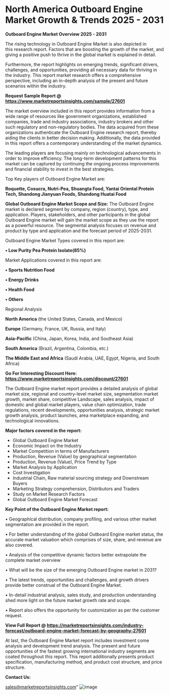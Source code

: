 # North America Outboard Engine Market Growth & Trends 2025 - 2031

<Strong> Outboard Engine Market Overview 2025 - 2031</strong>

The rising technology in Outboard Engine Market is also depicted in this research report. Factors that are boosting the growth of the market, and giving a positive push to thrive in the global market is explained in detail.

Furthermore, the report highlights on emerging trends, significant drivers, challenges, and opportunities, providing all necessary data for thriving in the industry. This report market research offers a comprehensive perspective, including an in-depth analysis of the present and future scenarios within the industry.

<strong>Request Sample Report @ <a href=https://www.marketreportsinsights.com/sample/27601>https://www.marketreportsinsights.com/sample/27601</a></strong>

The market overview included in this report provides information from a wide range of resources like government organizations, established companies, trade and industry associations, industry brokers and other such regulatory and non-regulatory bodies. The data acquired from these organizations authenticate the Outboard Engine research report, thereby aiding the clients in better decision making. Additionally, the data provided in this report offers a contemporary understanding of the market dynamics.

The leading players are focusing mainly on technological advancements in order to improve efficiency. The long-term development patterns for this market can be captured by continuing the ongoing process improvements and financial stability to invest in the best strategies.

Top Key players of Outboard Engine Market are:

<strong>Roquette, Cosucra, Nutri-Pea, Shuangta Food, Yantai Oriental Protein Tech, Shandong Jianyuan Foods, Shandong Huatai Food</strong>

<strong><b>Global Outboard Engine Market Scope and Size:</b></strong>
The Outboard Engine market is declared segment by company, region (country), type, and application. Players, stakeholders, and other participants in the global Outboard Engine market will gain the market scope as they use the report as a powerful resource. The segmental analysis focuses on revenue and product by type and application and the forecast period of 2025-2031.

Outboard Engine Market Types covered in this report are:

<strong>• Low Purity Pea Protein Isolate(85%)</strong>

Market Applications covered in this report are:

<strong>• Sports Nutrition Food

• Energy Drinks

• Health Food

• Others</strong> 

Regional Analysis

<strong>North America</strong> (the United States, Canada, and Mexico)

<strong>Europe</strong> (Germany, France, UK, Russia, and Italy)

<strong>Asia-Pacific</strong> (China, Japan, Korea, India, and Southeast Asia)

<strong>South America</strong> (Brazil, Argentina, Colombia, etc.)

<strong>The Middle East and Africa</strong> (Saudi Arabia, UAE, Egypt, Nigeria, and South Africa)

<strong>Go For Interesting Discount Here: <a href=https://www.marketreportsinsights.com/discount/27601>https://www.marketreportsinsights.com/discount/27601</a></strong>

The Outboard Engine market report provides a detailed analysis of global market size, regional and country-level market size, segmentation market growth, market share, competitive Landscape, sales analysis, impact of domestic and global market players, value chain optimization, trade regulations, recent developments, opportunities analysis, strategic market growth analysis, product launches, area marketplace expanding, and technological innovations.

<strong><b>Major factors covered in the report:</b></strong>
<ul>
  <li>Global Outboard Engine Market </li>
  <li>Economic Impact on the Industry</li>
  <li>Market Competition in terms of Manufacturers</li>
  <li>Production, Revenue (Value) by geographical segmentation</li>
  <li>Production, Revenue (Value), Price Trend by Type</li>
  <li>Market Analysis by Application</li>
  <li>Cost Investigation</li>
  <li>Industrial Chain, Raw material sourcing strategy and Downstream Buyers</li>
  <li>Marketing Strategy comprehension, Distributors and Traders</li>
  <li>Study on Market Research Factors</li>
  <li>Global Outboard Engine Market Forecast</li>
</ul>

<strong><b>Key Point of the Outboard Engine Market report:</b></strong>

• Geographical distribution, company profiling, and various other market segmentation are provided in the report.

• For better understanding of the global Outboard Engine market status, the accurate market valuation which comprises of size, share, and revenue are also covered.

• Analysis of the competitive dynamic factors better extrapolate the complete market overview

• What will be the size of the emerging Outboard Engine market in 2031?

• The latest trends, opportunities and challenges, and growth drivers provide better construal of the Outboard Engine Market.

• In-detail industrial analysis, sales study, and production understanding shed more light on the future market growth rate and scope.

• Report also offers the opportunity for customization as per the customer request.

<strong><b>View Full Report @ <a href=https://marketreportsinsights.com/industry-forecast/outboard-engine-market-forecast-by-geography-27601>https://marketreportsinsights.com/industry-forecast/outboard-engine-market-forecast-by-geography-27601</a></b></strong>


At last, the Outboard Engine Market report includes investment come analysis and development trend analysis. The present and future opportunities of the fastest growing international industry segments are coated throughout this report. This report additionally presents product specification, manufacturing method, and product cost structure, and price structure.

<strong>Contact Us:</strong>

sales@marketreportsinsights.com"
![image](https://github.com/user-attachments/assets/92bb6a45-0b3e-45ca-a238-333e86d35965)
